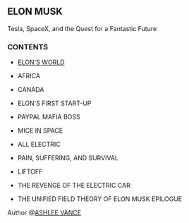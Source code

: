 ELON MUSK
---

Tesla, SpaceX, and the Quest for a Fantastic Future

### CONTENTS

- [ELON'S WORLD](https://github.com/johnnynode/Elon-Musk/blob/master/CONTENTS/1.ELON'S%20WORLD.md)

- AFRICA

- CANADA

- ELON'S FIRST START-UP

- PAYPAL MAFIA BOSS

- MICE IN SPACE

- ALL ELECTRIC

- PAIN, SUFFERING, AND SURVIVAL

- LIFTOFF

- THE REVENGE OF THE ELECTRIC CAR

- THE UNIFIED FIELD THEORY OF ELON MUSK EPILOGUE


Author @[ASHLEE VANCE](https://en.wikipedia.org/wiki/Ashlee_Vance)
